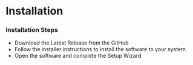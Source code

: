 # Installation

### Installation Steps

* Download the Latest Release from the GitHub
* Follow the installer instructions to install the software to your system.
* Open the software and complete the Setup Wizard

